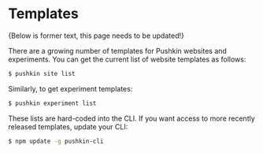 # Templates

{Below is former text, this page needs to be updated!}

There are a growing number of templates for Pushkin websites and experiments. You can get the current list of website templates as follows:

```bash
$ pushkin site list
```

Similarly, to get experiment templates:

```bash
$ pushkin experiment list
```

These lists are hard-coded into the CLI. If you want access to more recently released templates, update your CLI:

```bash
$ npm update -g pushkin-cli
```



